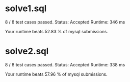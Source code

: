 # solve1.sql

8 / 8 test cases passed.
Status: Accepted
Runtime: 346 ms

Your runtime beats 52.83 % of mysql submissions.

# solve2.sql

8 / 8 test cases passed.
Status: Accepted
Runtime: 338 ms

Your runtime beats 57.96 % of mysql submissions.
 
